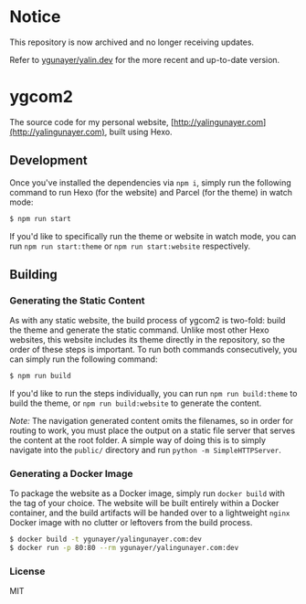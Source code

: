 # Notice
This repository is now archived and no longer receiving updates.

Refer to [ygunayer/yalin.dev](https://github.com/ygunayer/yalin.dev) for the more recent and up-to-date version.

# ygcom2
The source code for my personal website, [http://yalingunayer.com](http://yalingunayer.com), built using Hexo.

## Development
Once you've installed the dependencies via `npm i`, simply run the following command to run Hexo (for the website) and Parcel (for the theme) in watch mode:

```bash
$ npm run start
```

If you'd like to specifically run the theme or website in watch mode, you can run `npm run start:theme` or `npm run start:website` respectively.

## Building
### Generating the Static Content
As with any static website, the build process of ygcom2 is two-fold: build the theme and generate the static command.  Unlike most other Hexo websites, this website includes its theme directly in the repository, so the order of these steps is important. To run both commands consecutively, you can simply run the following command:

```bash
$ npm run build
```

If you'd like to run the steps individually, you can run `npm run build:theme` to build the theme, or `npm run build:website` to generate the content.

*Note:* The navigation generated content omits the filenames, so in order for routing to work, you must place the output on a static file server that serves the content at the root folder. A simple way of doing this is to simply navigate into the `public/` directory and run `python -m SimpleHTTPServer`.

### Generating a Docker Image
To package the website as a Docker image, simply run `docker build` with the tag of your choice. The website will be built entirely within a Docker container, and the build artifacts will be handed over to a lightweight `nginx` Docker image with no clutter or leftovers from the build process.

```bash
$ docker build -t ygunayer/yalingunayer.com:dev
$ docker run -p 80:80 --rm ygunayer/yalingunayer.com:dev
```

### License
MIT
